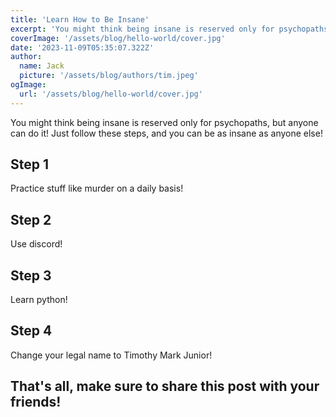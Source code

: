 ```yaml
---
title: 'Learn How to Be Insane'
excerpt: 'You might think being insane is reserved only for psychopaths, but anyone can do it!'
coverImage: '/assets/blog/hello-world/cover.jpg'
date: '2023-11-09T05:35:07.322Z'
author:
  name: Jack
  picture: '/assets/blog/authors/tim.jpeg'
ogImage:
  url: '/assets/blog/hello-world/cover.jpg'
---
```


You might think being insane is reserved only for psychopaths, but anyone can do it! Just follow these steps, and you can be as insane as anyone else!

## Step 1

Practice stuff like murder on a daily basis!

## Step 2

Use discord!

## Step 3

Learn python!

## Step 4

Change your legal name to Timothy Mark Junior!


## That's all, make sure to share this post with your friends!
